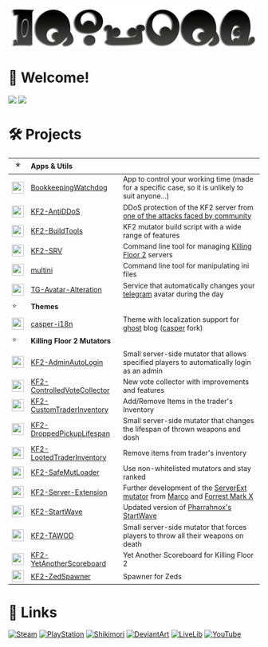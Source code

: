 ![](PreviewAlt.png)

# 👋 Welcome!
![](https://github-readme-stats.vercel.app/api?username=GenZmeY&hide_border=true&include_all_commits=true&theme=default&show_icons=true) ![](https://github-readme-stats.vercel.app/api/top-langs/?username=GenZmeY&layout=compact&hide_border=true&exclude_repo=KF2-Dev-Scripts,UnofficialMod,Zedternal-Reborn,KF2-FriendlyHUD)

# 🛠 Projects
|⭐️|Apps & Utils||
|-|:-|-|
|<img src="https://simpleicons.org/icons/cplusplus.svg" width="24" height="24" align="top">|[BookkeepingWatchdog](https://github.com/GenZmeY/BookkeepingWatchdog)|App to control your working time (made for a specific case, so it is unlikely to suit anyone...)|
|<img src="https://simpleicons.org/icons/go.svg" width="24" height="24" align="top">|[KF2-AntiDDoS](https://github.com/GenZmeY/KF2-AntiDDoS)|DDoS protection of the KF2 server from [one of the attacks faced by community](https://forums.tripwireinteractive.com/index.php?threads/kf2-server-on-centos-linux-ddos-defense-with-the-help-of-firewalld.2337631/)|
|<img src="https://simpleicons.org/icons/gnubash.svg" width="24" height="24" align="top">|[KF2-BuildTools](https://github.com/GenZmeY/KF2-BuildTools)|KF2 mutator build script with a wide range of features|
|<img src="https://simpleicons.org/icons/gnubash.svg" width="24" height="24" align="top">|[KF2-SRV](https://github.com/GenZmeY/KF2-SRV)|Command line tool for managing [Killing Floor 2](https://en.wikipedia.org/wiki/Killing_Floor_2) servers|
|<img src="https://simpleicons.org/icons/go.svg" width="24" height="24" align="top">|[multini](https://github.com/GenZmeY/multini)|Command line tool for manipulating ini files|
|<img src="https://simpleicons.org/icons/python.svg" width="24" height="24" align="top">|[TG-Avatar-Alteration](https://github.com/GenZmeY/TG-Avatar-Alteration)|Service that automatically changes your [telegram](https://telegram.org) avatar during the day|
|⭐️|**Themes**||
|<img src="https://simpleicons.org/icons/ghost.svg" width="24" height="24" align="top">|[casper-i18n](https://github.com/GenZmeY/casper-i18n)|Theme with localization support for [ghost](https://github.com/tryghost/ghost) blog ([casper](https://github.com/TryGhost/Casper) fork)|
|⭐️|**Killing Floor 2 Mutators**||
|<img src="https://simpleicons.org/icons/unrealengine.svg" width="24" height="24" align="top">|[KF2-AdminAutoLogin](https://github.com/GenZmeY/KF2-AdminAutoLogin)|Small server-side mutator that allows specified players to automatically login as an admin|
|<img src="https://simpleicons.org/icons/unrealengine.svg" width="24" height="24" align="top">|[KF2-ControlledVoteCollector](https://github.com/GenZmeY/KF2-ControlledVoteCollector)|New vote collector with improvements and features |
|<img src="https://simpleicons.org/icons/unrealengine.svg" width="24" height="24" align="top">|[KF2-CustomTraderInventory](https://github.com/GenZmeY/KF2-CustomTraderInventory)|Add/Remove Items in the trader's Inventory|
|<img src="https://simpleicons.org/icons/unrealengine.svg" width="24" height="24" align="top">|[KF2-DroppedPickupLifespan](https://github.com/GenZmeY/KF2-DroppedPickupLifespan)|Small server-side mutator that changes the lifespan of thrown weapons and dosh|
|<img src="https://simpleicons.org/icons/unrealengine.svg" width="24" height="24" align="top">|[KF2-LootedTraderInventory](https://github.com/GenZmeY/KF2-LootedTraderInventory)|Remove items from trader's inventory|
|<img src="https://simpleicons.org/icons/unrealengine.svg" width="24" height="24" align="top">|[KF2-SafeMutLoader](https://github.com/GenZmeY/KF2-SafeMutLoader)|Use non-whitelisted mutators and stay ranked|
|<img src="https://simpleicons.org/icons/unrealengine.svg" width="24" height="24" align="top">|[KF2-Server-Extension](https://github.com/GenZmeY/KF2-Server-Extension)|Further development of the [ServerExt mutator](https://github.com/ForrestMarkX/KF2-Server-Extension) from [Marco](https://steamcommunity.com/profiles/76561197975509070) and [Forrest Mark X](https://github.com/ForrestMarkX)|
|<img src="https://simpleicons.org/icons/unrealengine.svg" width="24" height="24" align="top">|[KF2-StartWave](https://github.com/GenZmeY/KF2-StartWave)|Updated version of [Pharrahnox's](https://steamcommunity.com/profiles/76561198021230296) [StartWave](https://steamcommunity.com/sharedfiles/filedetails/?id=1417081496)|
|<img src="https://simpleicons.org/icons/unrealengine.svg" width="24" height="24" align="top">|[KF2-TAWOD](https://github.com/GenZmeY/KF2-TAWOD)|Small server-side mutator that forces players to throw all their weapons on death|
|<img src="https://simpleicons.org/icons/unrealengine.svg" width="24" height="24" align="top">|[KF2-YetAnotherScoreboard](https://github.com/GenZmeY/KF2-YetAnotherScoreboard)|Yet Another Scoreboard for Killing Floor 2|
|<img src="https://simpleicons.org/icons/unrealengine.svg" width="24" height="24" align="top">|[KF2-ZedSpawner](https://github.com/GenZmeY/KF2-ZedSpawner)|Spawner for Zeds|

# 🔗 Links
[![Steam](https://img.shields.io/static/v1?message=Steam&logo=steam&labelColor=5c5c5c&color=1182c3&logoColor=white&label=%20)](https://steamcommunity.com/id/GenZmeY)
[![PlayStation](https://img.shields.io/static/v1?message=PlayStation&logo=playstation&labelColor=gray&color=blue&logoColor=white&label=%20)](https://my.playstation.com/profile/GenZmeY)
[![Shikimori](https://img.shields.io/static/v1?message=Shikimori&logo=shikimori&labelColor=gray&color=lightgray&logoColor=white&label=%20)](https://shikimori.one/GenZmeY)
[![DeviantArt](https://img.shields.io/static/v1?message=DeviantArt&logo=deviantart&labelColor=5c5c5c&color=00DC96&logoColor=white&label=%20)](https://www.deviantart.com/genzmey/gallery)
[![LiveLib](https://img.shields.io/static/v1?message=LiveLib&logo=libreoffice&labelColor=gray&color=53BDFB&logoColor=white&label=%20)](https://www.livelib.ru/reader/GenZmeY)
[![YouTube](https://img.shields.io/static/v1?message=YouTube&logo=youtube&labelColor=gray&color=red&logoColor=white&label=%20)](https://www.youtube.com/user/GenZmeY)

